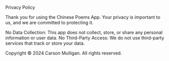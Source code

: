 

Privacy Policy

Thank you for using the Chinese Poems App. Your privacy is important to us, and we are committed to protecting it.

No Data Collection: This app does not collect, store, or share any personal information or user data.
No Third-Party Access: We do not use third-party services that track or store your data.

Copyright © 2024 Carson Mulligan. All rights reserved.
